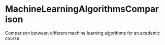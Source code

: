 # MachineLearningAlgorithmsComparison
Comparison between different machine learning algorithms for an academic course

